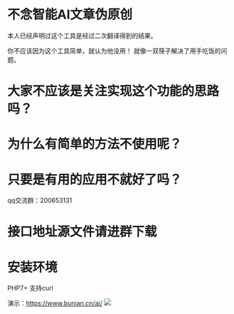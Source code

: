 # 不念智能AI文章伪原创

本人已经声明过这个工具是经过二次翻译得到的结果。

你不应该因为这个工具简单，就认为他没用！
就像一双筷子解决了用手吃饭的问题。

# 大家不应该是关注实现这个功能的思路吗？
# 为什么有简单的方法不使用呢？
# 只要是有用的应用不就好了吗？



qq交流群：200653131
# 接口地址源文件请进群下载
 # 安装环境
 PHP7+ 支持curl
 

演示：https://www.bunian.cn/ai/
 <img src="https://raw.githubusercontent.com/bunian/Pseudo-original/master/1.png">

